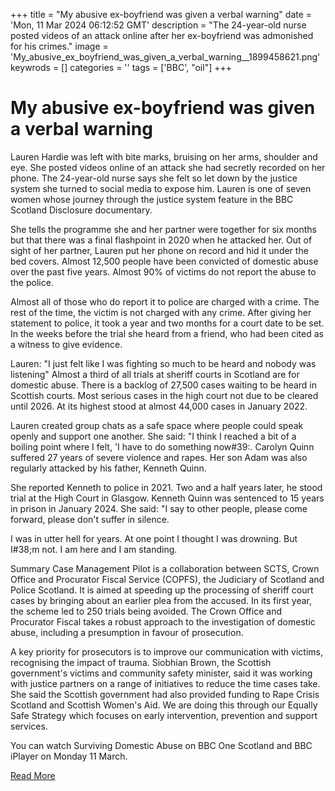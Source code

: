 +++
title = "My abusive ex-boyfriend was given a verbal warning"
date = 'Mon, 11 Mar 2024 06:12:52 GMT'
description = "The 24-year-old nurse posted videos of an attack online after her ex-boyfriend was admonished for his crimes."
image = 'My_abusive_ex_boyfriend_was_given_a_verbal_warning__1899458621.png'
keywrods =  []
categories = ''
tags = ['BBC', "oil"]
+++

# My abusive ex-boyfriend was given a verbal warning

Lauren Hardie was left with bite marks, bruising on her arms, shoulder and eye.
She posted videos online of an attack she had secretly recorded on her phone.
The 24-year-old nurse says she felt so let down by the justice system she turned to social media to expose him.
Lauren is one of seven women whose journey through the justice system feature in the BBC Scotland Disclosure documentary.

She tells the programme she and her partner were together for six months but that there was a final flashpoint in 2020 when he attacked her.
Out of sight of her partner, Lauren put her phone on record and hid it under the bed covers.
Almost 12,500 people have been convicted of domestic abuse over the past five years.
Almost 90% of victims do not report the abuse to the police.

Almost all of those who do report it to police are charged with a crime.
The rest of the time, the victim is not charged with any crime.
After giving her statement to police, it took a year and two months for a court date to be set.
In the weeks before the trial she heard from a friend, who had been cited as a witness to give evidence.

Lauren: "I just felt like I was fighting so much to be heard and nobody was listening" Almost a third of all trials at sheriff courts in Scotland are for domestic abuse.
There is a backlog of 27,500 cases waiting to be heard in Scottish courts.
Most serious cases in the high court not due to be cleared until 2026.
At its highest stood at almost 44,000 cases in January 2022.

Lauren created group chats as a safe space where people could speak openly and support one another.
She said: <bb>"I think I reached a bit of a boiling point where I felt, <bb>'I have to do something now<bb>#39:.
Carolyn Quinn suffered 27 years of severe violence and rapes.
Her son Adam was also regularly attacked by his father, Kenneth Quinn.

She reported Kenneth to police in 2021.
Two and a half years later, he stood trial at the High Court in Glasgow.
Kenneth Quinn was sentenced to 15 years in prison in January 2024.
She said: <bb>"I say to other people, please come forward, please don<bb>'t suffer in silence.

I was in utter hell for years.
At one point I thought I was drowning.
But I<bb>#38;m not.
I am here and I am standing.

Summary Case Management Pilot is a collaboration between SCTS, Crown Office and Procurator Fiscal Service (COPFS), the Judiciary of Scotland and Police Scotland.
It is aimed at speeding up the processing of sheriff court cases by bringing about an earlier plea from the accused.
In its first year, the scheme led to 250 trials being avoided.
The Crown Office and Procurator Fiscal takes a robust approach to the investigation of domestic abuse, including a presumption in favour of prosecution.

A key priority for prosecutors is to improve our communication with victims, recognising the impact of trauma.
Siobhian Brown, the Scottish government<bb>'s victims and community safety minister, said it was working with justice partners on a range of initiatives to reduce the time cases take.
She said the Scottish government had also provided funding to Rape Crisis Scotland and Scottish Women<bb>'s Aid.
We are doing this through our Equally Safe Strategy which focuses on early intervention, prevention and support services.

You can watch Surviving Domestic Abuse on BBC One Scotland and BBC iPlayer on Monday 11 March.


[Read More](https://www.bbc.co.uk/news/uk-scotland-68465079)

